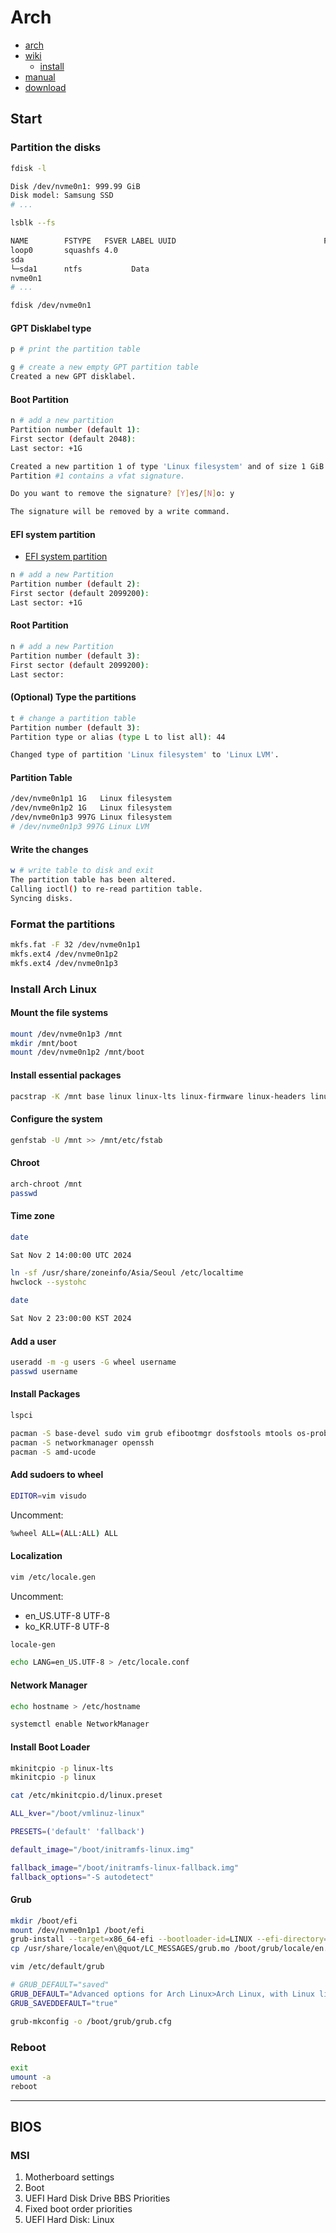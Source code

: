 # Arch

- [arch](https://archlinux.org/)
- [wiki](https://wiki.archlinux.org/)
  - [install](https://wiki.archlinux.org/title/Installation_guide)
- [manual](https://man.archlinux.org/)
- [download](https://archlinux.org/download/)

## Start

### Partition the disks

```bash
fdisk -l

Disk /dev/nvme0n1: 999.99 GiB
Disk model: Samsung SSD
# ...
```

```bash
lsblk --fs

NAME        FSTYPE   FSVER LABEL UUID                                 FSAVAIL FSUSE% MOUNTPOINTS
loop0       squashfs 4.0                                                    0   100% /run/archiso/airootfs
sda
└─sda1      ntfs           Data
nvme0n1
# ...
```

```bash
fdisk /dev/nvme0n1
```

#### GPT Disklabel type

```bash
p # print the partition table

g # create a new empty GPT partition table
Created a new GPT disklabel.
```

#### Boot Partition

```bash
n # add a new partition
Partition number (default 1):
First sector (default 2048):
Last sector: +1G

Created a new partition 1 of type 'Linux filesystem' and of size 1 GiB.
Partition #1 contains a vfat signature.

Do you want to remove the signature? [Y]es/[N]o: y

The signature will be removed by a write command.
```

#### EFI system partition

- [EFI system partition](https://wiki.archlinux.org/title/EFI_system_partition)

```bash
n # add a new Partition
Partition number (default 2):
First sector (default 2099200):
Last sector: +1G
```

#### Root Partition

```bash
n # add a new Partition
Partition number (default 3):
First sector (default 2099200):
Last sector:
```

#### (Optional) Type the partitions

```bash
t # change a partition table
Partition number (default 3):
Partition type or alias (type L to list all): 44

Changed type of partition 'Linux filesystem' to 'Linux LVM'.
```

#### Partition Table

```bash
/dev/nvme0n1p1 1G   Linux filesystem
/dev/nvme0n1p2 1G   Linux filesystem
/dev/nvme0n1p3 997G Linux filesystem
# /dev/nvme0n1p3 997G Linux LVM
```

#### Write the changes

```bash
w # write table to disk and exit
The partition table has been altered.
Calling ioctl() to re-read partition table.
Syncing disks.
```

### Format the partitions

```bash
mkfs.fat -F 32 /dev/nvme0n1p1
mkfs.ext4 /dev/nvme0n1p2
mkfs.ext4 /dev/nvme0n1p3
```

### Install Arch Linux

#### Mount the file systems

```bash
mount /dev/nvme0n1p3 /mnt
mkdir /mnt/boot
mount /dev/nvme0n1p2 /mnt/boot
```

#### Install essential packages

```bash
pacstrap -K /mnt base linux linux-lts linux-firmware linux-headers linux-lts-headers
```

#### Configure the system

```bash
genfstab -U /mnt >> /mnt/etc/fstab
```

#### Chroot

```bash
arch-chroot /mnt
passwd
```

#### Time zone

```bash
date

Sat Nov 2 14:00:00 UTC 2024
```

```bash
ln -sf /usr/share/zoneinfo/Asia/Seoul /etc/localtime
hwclock --systohc
```

```bash
date

Sat Nov 2 23:00:00 KST 2024
```

#### Add a user

```bash
useradd -m -g users -G wheel username
passwd username
```

#### Install Packages

```bash
lspci
```

```bash
pacman -S base-devel sudo vim grub efibootmgr dosfstools mtools os-prober
pacman -S networkmanager openssh
pacman -S amd-ucode
```

#### Add sudoers to wheel

```bash
EDITOR=vim visudo
```

Uncomment:

```bash
%wheel ALL=(ALL:ALL) ALL
```

#### Localization

```bash
vim /etc/locale.gen
```

Uncomment:
- en_US.UTF-8 UTF-8
- ko_KR.UTF-8 UTF-8

```bash
locale-gen
```

```bash
echo LANG=en_US.UTF-8 > /etc/locale.conf
```

#### Network Manager

```bash
echo hostname > /etc/hostname
```

```bash
systemctl enable NetworkManager
```

#### Install Boot Loader

```bash
mkinitcpio -p linux-lts
mkinitcpio -p linux
```

```bash
cat /etc/mkinitcpio.d/linux.preset

ALL_kver="/boot/vmlinuz-linux"

PRESETS=('default' 'fallback')

default_image="/boot/initramfs-linux.img"

fallback_image="/boot/initramfs-linux-fallback.img"
fallback_options="-S autodetect"
```

#### Grub

```bash
mkdir /boot/efi
mount /dev/nvme0n1p1 /boot/efi
grub-install --target=x86_64-efi --bootloader-id=LINUX --efi-directory=/boot/efi --recheck
cp /usr/share/locale/en\@quot/LC_MESSAGES/grub.mo /boot/grub/locale/en.mo
```

```bash
vim /etc/default/grub

# GRUB_DEFAULT="saved"
GRUB_DEFAULT="Advanced options for Arch Linux>Arch Linux, with Linux linux"
GRUB_SAVEDDEFAULT="true"
```

```bash
grub-mkconfig -o /boot/grub/grub.cfg
```

### Reboot

```bash
exit
umount -a
reboot
```

---

## BIOS

### MSI

1. Motherboard settings
2. Boot
3. UEFI Hard Disk Drive BBS Priorities
4. Fixed boot order priorities
5. UEFI Hard Disk: Linux


